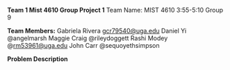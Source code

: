 **Team 1 Mist 4610 Group Project 1**
Team Name:
MIST 4610 3:55-5:10 Group 9

**Team Members:**
Gabriela Rivera gcr79540@uga.edu
Daniel Yi @angelmarsh
Maggie Craig @rileydoggett
Rashi Modey @rm53961@uga.edu
John Carr @sequoyethsimpson

**Problem Description**
